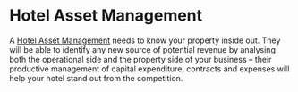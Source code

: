 # Hotel Asset Management
A [Hotel Asset Management](https://www.nova-am.com/) needs to know your property inside out. They will be able to identify any new source of potential revenue by analysing both the operational side and the property side of your business – their productive management of capital expenditure, contracts and expenses will help your hotel stand out from the competition.
